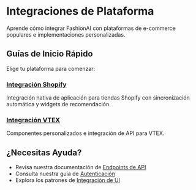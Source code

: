 # Integraciones de Plataforma

Aprende cómo integrar FashionAI con plataformas de e-commerce populares e implementaciones personalizadas.

## Guías de Inicio Rápido

Elige tu plataforma para comenzar:

### [Integración Shopify](./shopify-integration)
Integración nativa de aplicación para tiendas Shopify con sincronización automática y widgets de recomendación.

### [Integración VTEX](./vtex-integration)
Componentes personalizados e integración de API para VTEX.

## ¿Necesitas Ayuda?

- Revisa nuestra documentación de [Endpoints de API](../api-endpoints)
- Consulta nuestra guía de [Autenticación](../authentication)
- Explora los patrones de [Integración de UI](../ui-integration)